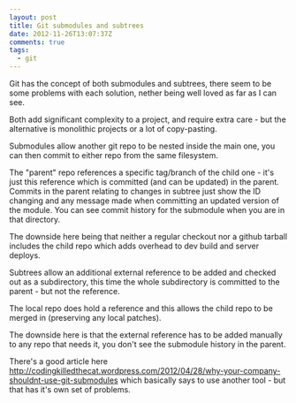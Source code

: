```yaml
---
layout: post
title: Git submodules and subtrees
date: 2012-11-26T13:07:37Z
comments: true
tags:
  - git
---
```


Git has the concept of both submodules and subtrees, there seem to be some problems with each solution, nether being well loved as far as I can see.

Both add significant complexity to a project, and require extra care - but the alternative is monolithic projects or a lot of copy-pasting.

Submodules allow another git repo to be nested inside the main one, you can then commit to either repo from the same filesystem.

<!--more-->

The "parent" repo references a specific tag/branch of the child one - it's just this reference which is committed (and can be updated) in the parent.
Commits in the parent relating to changes in subtree just show the ID changing and any message made when committing an updated version of the module. You can see commit history for the submodule when you are in that directory.

The downside here being that neither a regular checkout nor a github tarball includes the child repo which adds overhead to dev build and server deploys.

Subtrees allow an additional external reference to be added and checked out as a subdirectory, this time the whole subdirectory is committed to the parent - but not the reference.

The local repo does hold a reference and this allows the child repo to be merged in (preserving any local patches).

The downside here is that the external reference has to be added manually to any repo that needs it, you don't see the submodule history in the parent.

There's a good article here http://codingkilledthecat.wordpress.com/2012/04/28/why-your-company-shouldnt-use-git-submodules which basically says to use another tool - but that has it's own set of problems.
